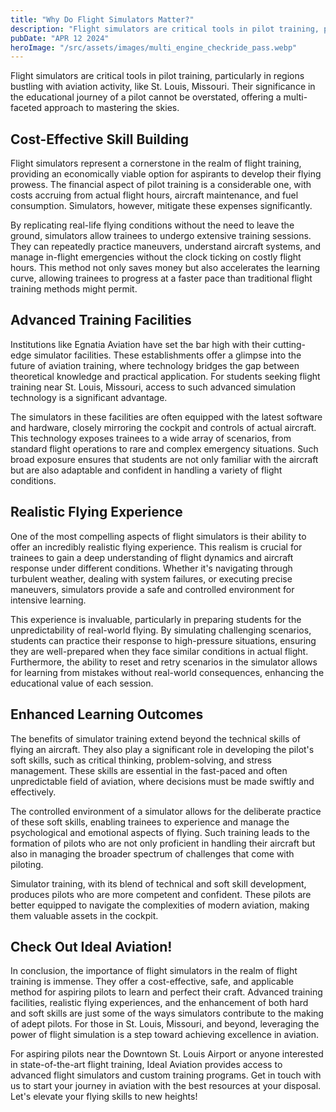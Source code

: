 ```yaml
---
title: "Why Do Flight Simulators Matter?"
description: "Flight simulators are critical tools in pilot training, particularly in regions bustling with aviation activity, like St. Louis, Missouri. Their significance in the educational journey of a pilot cannot be overstated, offering a multi-faceted approach to mastering the skies."
pubDate: "APR 12 2024"
heroImage: "/src/assets/images/multi_engine_checkride_pass.webp"
---
```


Flight simulators are critical tools in pilot training, particularly in regions bustling with aviation activity, like St. Louis, Missouri. Their significance in the educational journey of a pilot cannot be overstated, offering a multi-faceted approach to mastering the skies.

## Cost-Effective Skill Building

Flight simulators represent a cornerstone in the realm of flight training, providing an economically viable option for aspirants to develop their flying prowess. The financial aspect of pilot training is a considerable one, with costs accruing from actual flight hours, aircraft maintenance, and fuel consumption. Simulators, however, mitigate these expenses significantly.

By replicating real-life flying conditions without the need to leave the ground, simulators allow trainees to undergo extensive training sessions. They can repeatedly practice maneuvers, understand aircraft systems, and manage in-flight emergencies without the clock ticking on costly flight hours. This method not only saves money but also accelerates the learning curve, allowing trainees to progress at a faster pace than traditional flight training methods might permit.

## Advanced Training Facilities

Institutions like Egnatia Aviation have set the bar high with their cutting-edge simulator facilities. These establishments offer a glimpse into the future of aviation training, where technology bridges the gap between theoretical knowledge and practical application. For students seeking flight training near St. Louis, Missouri, access to such advanced simulation technology is a significant advantage.

The simulators in these facilities are often equipped with the latest software and hardware, closely mirroring the cockpit and controls of actual aircraft. This technology exposes trainees to a wide array of scenarios, from standard flight operations to rare and complex emergency situations. Such broad exposure ensures that students are not only familiar with the aircraft but are also adaptable and confident in handling a variety of flight conditions.

## Realistic Flying Experience

One of the most compelling aspects of flight simulators is their ability to offer an incredibly realistic flying experience. This realism is crucial for trainees to gain a deep understanding of flight dynamics and aircraft response under different conditions. Whether it's navigating through turbulent weather, dealing with system failures, or executing precise maneuvers, simulators provide a safe and controlled environment for intensive learning.

This experience is invaluable, particularly in preparing students for the unpredictability of real-world flying. By simulating challenging scenarios, students can practice their response to high-pressure situations, ensuring they are well-prepared when they face similar conditions in actual flight. Furthermore, the ability to reset and retry scenarios in the simulator allows for learning from mistakes without real-world consequences, enhancing the educational value of each session.

## Enhanced Learning Outcomes

The benefits of simulator training extend beyond the technical skills of flying an aircraft. They also play a significant role in developing the pilot's soft skills, such as critical thinking, problem-solving, and stress management. These skills are essential in the fast-paced and often unpredictable field of aviation, where decisions must be made swiftly and effectively.

The controlled environment of a simulator allows for the deliberate practice of these soft skills, enabling trainees to experience and manage the psychological and emotional aspects of flying. Such training leads to the formation of pilots who are not only proficient in handling their aircraft but also in managing the broader spectrum of challenges that come with piloting.

Simulator training, with its blend of technical and soft skill development, produces pilots who are more competent and confident. These pilots are better equipped to navigate the complexities of modern aviation, making them valuable assets in the cockpit.

## Check Out Ideal Aviation!

In conclusion, the importance of flight simulators in the realm of flight training is immense. They offer a cost-effective, safe, and applicable method for aspiring pilots to learn and perfect their craft. Advanced training facilities, realistic flying experiences, and the enhancement of both hard and soft skills are just some of the ways simulators contribute to the making of adept pilots. For those in St. Louis, Missouri, and beyond, leveraging the power of flight simulation is a step toward achieving excellence in aviation.

For aspiring pilots near the Downtown St. Louis Airport or anyone interested in state-of-the-art flight training, Ideal Aviation provides access to advanced flight simulators and custom training programs. Get in touch with us to start your journey in aviation with the best resources at your disposal. Let's elevate your flying skills to new heights!
